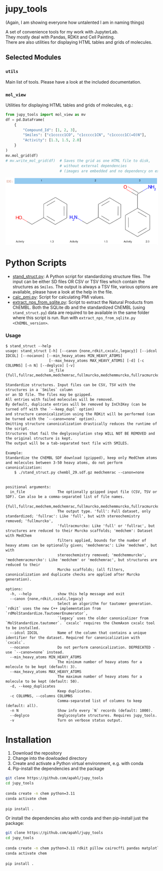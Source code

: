 # jupy_tools

(Again, I am showing everyone how untalented I am in naming things)

A set of convenience tools for my work with JupyterLab.  
They mostly deal with Pandas, RDKit and Cell Painting.  
There are also utilities for displaying HTML tables and grids of molecules.

## Selected Modules
### `utils`
Main list of tools. Please have a look at the included documentation.

### `mol_view`
Utilities for displaying HTML tables and grids of molecules, e.g.:

```Python
from jupy_tools import mol_view as mv
df = pd.DataFrame(
    {
        "Compound_Id": [1, 2, 3],
        "Smiles": ["c1ccccc1CO", "c1ccccc1CN", "c1ccccc1C(=O)N"],
        "Activity": [1.3, 1.5, 2.0]
    }
)
mv.mol_grid(df)
# mv.write_mol_grid(df)  # Saves the grid as one HTML file to disk, 
                         # without external dependencies
                         # (images are embedded and no dependency on external Javascript)
```

![molview](res/mv.png)


# Python Scripts
* [stand_struct.py](python_scripts/stand_struct.py): A Python script for standardizing structure files. The input can be either SD files OR CSV or TSV files which contain the structures as `Smiles`. 
The output is always a TSV file, various options are available, please have a look at the help in the file.
* [calc_pmi.py](python_scripts/calc_pmi.py): Script for calculating PMI values.
* [extract_nps_from_sqlite.py](python_scripts/extract_nps_from_sqlite.py): Script to extract the Natural Products from ChEMBL. Both the SQLite db and the standardized ChEMBL (using `stand_struct.py`) data are required to be available in the same folder where this script is run. Run with `extract_nps_from_sqlite.py <ChEMBL_version>`.

### Usage

```
$ stand_struct --help
usage: stand_struct [-h] [--canon {none,rdkit,cxcalc,legacy}] [--idcol IDCOL] [--nocanon] [--min_heavy_atoms MIN_HEAVY_ATOMS]
                    [--max_heavy_atoms MAX_HEAVY_ATOMS] [-d] [-c COLUMNS] [-n N] [--deglyco] [-v]
                    in_file {full,fullrac,medchem,medchemrac,fullmurcko,medchemmurcko,fullracmurcko,medchemracmurcko}

Standardize structures. Input files can be CSV, TSV with the structures in a `Smiles` column
or an SD file. The files may be gzipped.
All entries with failed molecules will be removed.
By default, duplicate entries will be removed by InChIKey (can be turned off with the `--keep_dupl` option)
and structure canonicalization using the RDKit will be performed (can be turned with the `--canon=none` option).
Omitting structure canonicalization drastically reduces the runtime of the script.
Structures that fail the deglycosylation step WILL NOT BE REMOVED and the original structure is kept.
The output will be a tab-separated text file with SMILES.

Example:
Standardize the ChEMBL SDF download (gzipped), keep only MedChem atoms
and molecules between 3-50 heavy atoms, do not perform canonicalization:
    $ ./stand_struct.py chembl_29.sdf.gz medchemrac --canon=none
            

positional arguments:
  in_file               The optionally gzipped input file (CSV, TSV or SDF). Can also be a comma-separated list of file names.
  {full,fullrac,medchem,medchemrac,fullmurcko,medchemmurcko,fullracmurcko,medchemracmurcko}
                        The output type. 'full': Full dataset, only standardized; 'fullrac': Like 'full', but with stereochemistry removed; 'fullmurcko',
                        'fullracmurcko: Like 'full' or 'fullrac', but structures are reduced to their Murcko scaffolds; 'medchem': Dataset with MedChem
                        filters applied, bounds for the number of heavy atoms can be optionally given; 'medchemrac': Like 'medchem', but with
                        stereochemistry removed; 'medchemmurcko', 'medchemracmurcko': Like 'medchem' or 'medchemrac', but structures are reduced to their
                        Murcko scaffolds; (all filters, canonicalization and duplicate checks are applied after Murcko generation).

options:
  -h, --help            show this help message and exit
  --canon {none,rdkit,cxcalc,legacy}
                        Select an algorithm for tautomer generation. `rdkit` uses the new C++ implementation from `rdMolStandardize.TautomerEnumerator`,
                        `legacy` uses the older canonicalizer from `MolStandardize.tautomer`. `cxcalc` requires the ChemAxon cxcalc tool to be installed.
  --idcol IDCOL         Name of the column that contains a unique identifier for the dataset. Required for canonicalization with `cxcalc`.
  --nocanon             Do not perform canonicalization. DEPRECATED - use `--canon=none` instead.
  --min_heavy_atoms MIN_HEAVY_ATOMS
                        The minimum number of heavy atoms for a molecule to be kept (default: 3).
  --max_heavy_atoms MAX_HEAVY_ATOMS
                        The maximum number of heavy atoms for a molecule to be kept (default: 50).
  -d, --keep_duplicates
                        Keep duplicates.
  -c COLUMNS, --columns COLUMNS
                        Comma-separated list of columns to keep (default: all).
  -n N                  Show info every `N` records (default: 1000).
  --deglyco             deglycosylate structures. Requires jupy_tools.
  -v                    Turn on verbose status output.
  ```


# Installation

1. Download the repository
1. Change into the dowloaded directory
1. Create and activate a Python virtual environment, e.g. with conda
1. Pip-install the dependencies and the package

```Bash
git clone https://github.com/apahl/jupy_tools
cd jupy_tools

conda create -n chem python=3.11
conda activate chem

pip install .
```

Or install the dependencies also with conda and then pip-install just the package:

```Bash
git clone https://github.com/apahl/jupy_tools
cd jupy_tools

conda create -n chem python=3.11 rdkit pillow cairocffi pandas matplotlib seaborn networkx python-graphviz scikit-learn scipy
conda activate chem

pip install . 
```